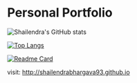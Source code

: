 # Personal Portfolio
![Shailendra's GitHub stats](https://github-readme-stats.vercel.app/api?username=shailendrabhargava93&show_icons=true&theme=radical)

[![Top Langs](https://github-readme-stats.vercel.app/api/top-langs/?username=shailendrabhargava93)](https://github.com/anuraghazra/github-readme-stats)

[![Readme Card](https://github-readme-stats.vercel.app/api/pin/?username=shailendrabhargava93&repo=github-readme-stats)](https://github.com/anuraghazra/github-readme-stats)



visit: http://shailendrabhargava93.github.io
